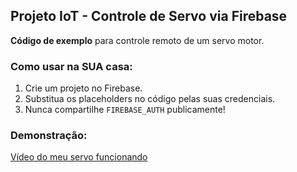 ## Projeto IoT - Controle de Servo via Firebase  
**Código de exemplo** para controle remoto de um servo motor.  

### Como usar na SUA casa:  
1. Crie um projeto no Firebase.  
2. Substitua os placeholders no código pelas suas credenciais.  
3. Nunca compartilhe `FIREBASE_AUTH` publicamente!  

### Demonstração:  
[Vídeo do meu servo funcionando](link_do_video)  
